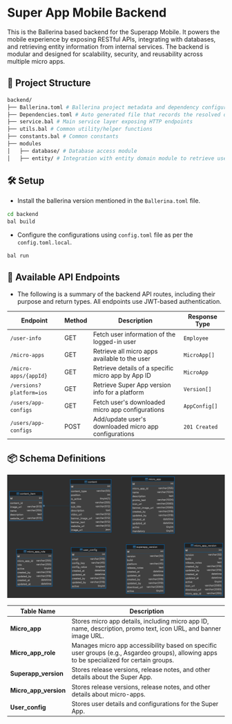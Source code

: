 # Super App Mobile Backend

This is the Ballerina based backend for the Superapp Mobile. It powers the mobile experience by exposing RESTful APIs, integrating with databases, and retrieving entity information from internal services. The backend is modular and designed for scalability, security, and reusability across multiple micro apps.

## 🧱 Project Structure
```bash
backend/
├── Ballerina.toml # Ballerina project metadata and dependency configuration
├── Dependencies.toml # Auto generated file that records the resolved dependencies of the project
├── service.bal # Main service layer exposing HTTP endpoints
├── utils.bal # Common utility/helper functions
├── constants.bal # Common constants
├── modules
│   ├── database/ # Database access module
│   ├── entity/ # Integration with entity domain module to retrieve user data
```

## 🛠️ Setup

- Install the ballerina version mentioned in the `Ballerina.toml` file.
```bash
cd backend
bal build
```
- Configure the configurations using `config.toml` file as per the `config.toml.local`.

```bash
bal run
```

## 📘 Available API Endpoints
- The following is a summary of the backend API routes, including their purpose and return types. All endpoints use JWT-based authentication.

| Endpoint                 | Method | Description                                           | Response Type |
|--------------------------|--------|-------------------------------------------------------|---------------|
| `/user-info`             | GET    | Fetch user information of the logged-in user          | `Employee`    |
| `/micro-apps`            | GET    | Retrieve all micro apps available to the user         | `MicroApp[]`  |
| `/micro-apps/{appId}`    | GET    | Retrieve details of a specific micro app by App ID    | `MicroApp`    |
| `/versions?platform=ios` | GET    | Retrieve Super App version info for a platform        | `Version[]`   |
| `/users/app-configs`     | GET    | Fetch user's downloaded micro app configurations      | `AppConfig[]` |
| `/users/app-configs`     | POST   | Add/update user's downloaded micro app configurations | `201 Created` |

## 📦 Schema Definitions
  <img src="../resources/schema.png" alt="Schema Diagram" width="700"/>

| Table Name             | Description                                                                                           |
|------------------------|-------------------------------------------------------------------------------------------------------|
| **Micro_app**          | Stores micro app details, including micro app ID, name, description, promo text, icon URL, and banner image URL. |
| **Micro_app_role**     | Manages micro app accessibility based on specific user groups (e.g., Asgardeo groups), allowing apps to be specialized for certain groups. |
| **Superapp_version**   | Stores release versions, release notes, and other details about the Super App.                        |
| **Micro_app_version**  | Stores release versions, release notes, and other details about micro-apps.                           |
| **User_config**        | Stores user details and configurations for the Super App.                                             |
  
